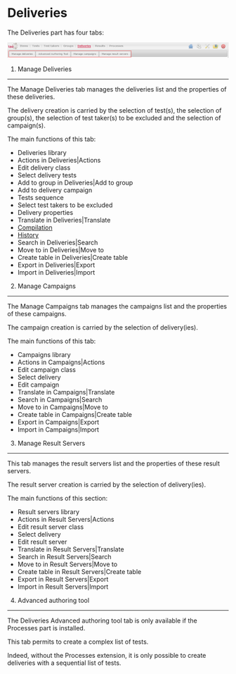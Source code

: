 <!--
parent: 'User Guide'
created_at: '2011-03-11 16:22:56'
updated_at: '2013-03-13 15:13:58'
authors:
    - 'Jérôme Bogaerts'
contributors:
    - 'Franck Gismondi'
tags:
    - 'Legacy User Guide:Deliveries'
    - 'Legacy User Guide'
-->



Deliveries
==========

The Deliveries part has four tabs:

![](../resources/deliveries-tabs.png)

1. Manage Deliveries
------------------------

The Manage Deliveries tab manages the deliveries list and the properties of these deliveries.<br/>

The delivery creation is carried by the selection of test(s), the selection of group(s), the selection of test taker(s) to be excluded and the selection of campaign(s).

The main functions of this tab:

-   Deliveries library
-   Actions in Deliveries|Actions
-   Edit delivery class
-   Select delivery tests
-   Add to group in Deliveries|Add to group
-   Add to delivery campaign
-   Tests sequence
-   Select test takers to be excluded
-   Delivery properties
-   Translate in Deliveries|Translate
-   [Compilation](../deliveries/compilation.md)
-   [History](../deliveries/history.md)
-   Search in Deliveries|Search
-   Move to in Deliveries|Move to
-   Create table in Deliveries|Create table
-   Export in Deliveries|Export
-   Import in Deliveries|Import

2. Manage Campaigns
-----------------------

The Manage Campaigns tab manages the campaigns list and the properties of these campaigns.<br/>

The campaign creation is carried by the selection of delivery(ies).

The main functions of this tab:

-   Campaigns library
-   Actions in Campaigns|Actions
-   Edit campaign class
-   Select delivery
-   Edit campaign
-   Translate in Campaigns|Translate
-   Search in Campaigns|Search
-   Move to in Campaigns|Move to
-   Create table in Campaigns|Create table
-   Export in Campaigns|Export
-   Import in Campaigns|Import 

3. Manage Result Servers
----------------------------

This tab manages the result servers list and the properties of these result servers.<br/>

The result server creation is carried by the selection of delivery(ies).

The main functions of this section:

-   Result servers library
-   Actions in Result Servers|Actions
-   Edit result server class
-   Select delivery
-   Edit result server
-   Translate in Result Servers|Translate
-   Search in Result Servers|Search
-   Move to in Result Servers|Move to
-   Create table in Result Servers|Create table
-   Export in Result Servers|Export
-   Import in Result Servers|Import

4. Advanced authoring tool
--------------------------

The Deliveries Advanced authoring tool tab is only available if the Processes part is installed.<br/>

This tab permits to create a complex list of tests.<br/>

Indeed, without the Processes extension, it is only possible to create deliveries with a sequential list of tests.


